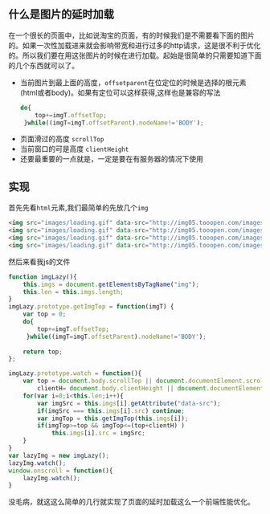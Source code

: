   ## 什么是图片的延时加载
  在一个很长的页面中，比如说淘宝的页面，有的时候我们是不需要看下面的图片的。如果一次性加载进来就会影响带宽和进行过多的http请求，这是很不利于优化的。所以我们要在用这张图片的时候在进行加载。起始是很简单的只需要知道下面的几个东西就可以了。
  - 当前图片到最上面的高度，`offsetparent`在位定位的时候是选择的根元素(html或者body)。如果有定位可以这样获得,这样也是兼容的写法
    ```javascript
    do{
      	top+=imgT.offsetTop;  
     }while((imgT=imgT.offsetParent).nodeName!='BODY'); 
    ```
- 页面滑过的高度 `scrollTop` 
- 当前窗口的可是高度 `clientHeight`
- 还要最重要的一点就是，一定是要在有服务器的情况下使用

## 实现
首先先看`html`元素,我们最简单的先放几个`img`
```html
<img src="images/loading.gif" data-src="http://img05.tooopen.com/images/20140524/sy_61761371996.jpg">
<img src="images/loading.gif" data-src="http://img05.tooopen.com/images/20140524/sy_61761371996.jpg">
<img src="images/loading.gif" data-src="http://img05.tooopen.com/images/20140524/sy_61761371996.jpg">
<img src="images/loading.gif" data-src="http://img05.tooopen.com/images/20140524/sy_61761371996.jpg">
```
然后来看我js的文件
```javascript
function imgLazy(){
	this.imgs = document.getElementsByTagName("img");
	this.len = this.imgs.length;
}
imgLazy.prototype.getImgTop = function(imgT) {
	var top = 0;
	do{
      	top+=imgT.offsetTop;  
     }while((imgT=imgT.offsetParent).nodeName!='BODY'); 
 
	return top;
};

imgLazy.prototype.watch = function(){
	var top = document.body.scrollTop || document.documentElement.scrollTop,
		clientH= document.body.clientHeight || document.documentElement.clientHeight;
	for(var i=0;i<this.len;i++){
		var imgSrc = this.imgs[i].getAttribute("data-src");
		if(imgSrc === this.imgs[i].src) continue;
		var imgTop = this.getImgTop(this.imgs[i]);
		if(imgTop>=top && imgTop<=(top+clientH) )
			this.imgs[i].src = imgSrc;
	}
}
var lazyImg = new imgLazy();
lazyImg.watch();
window.onscroll = function(){
	lazyImg.watch();
}
```
没毛病，就这这么简单的几行就实现了页面的延时加载这么一个前端性能优化。